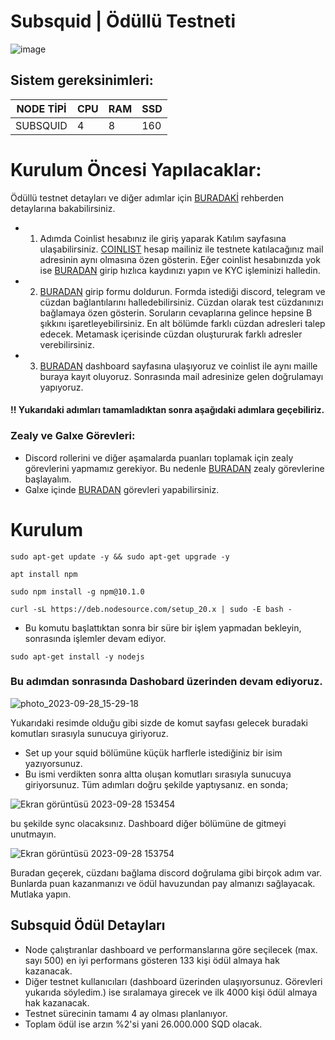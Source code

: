 # Subsquid | Ödüllü Testneti 


![image](https://user-images.githubusercontent.com/111747226/271275647-795f18a0-31d1-4d59-adf7-2a6d57438359.jpg)


## Sistem gereksinimleri:
NODE TİPİ | CPU     | RAM      | SSD     |
| ------------- | ------------- | ------------- | -------- |
| SUBSQUID  | 4          | 8         | 160  |

# Kurulum Öncesi Yapılacaklar:
Ödüllü testnet detayları ve diğer adımlar için [BURADAKİ](https://blog.subsquid.io/introducing-the-subsquid-network-testnet-app/) rehberden detaylarına bakabilirsiniz.
* 1. Adımda Coinlist hesabınız ile giriş yaparak Katılım sayfasına ulaşabilirsiniz. [COINLIST](https://coinlist.co/subsquid-testnet) hesap mailiniz ile testnete katılacağınız mail adresinin aynı olmasına özen gösterin. Eğer coinlist hesabınızda yok ise [BURADAN](https://coinlist.co/clt?referral_code=J7XEET) girip hızlıca kaydınızı yapın ve KYC işleminizi halledin.
* 2. [BURADAN](https://subsquid.deform.cc/testnetnodeapplication/) girip formu doldurun. Formda istediği discord, telegram ve cüzdan bağlantılarını halledebilirsiniz. Cüzdan olarak test cüzdanınızı bağlamaya özen gösterin. Soruların cevaplarına gelince hepsine B şıkkını işaretleyebilirsiniz. En alt bölümde farklı cüzdan adresleri talep edecek. Metamask içerisinde cüzdan oluştururak farklı adresler verebilirsiniz.
* 3. [BURADAN](https://app.subsquid.io/squids/) dashboard sayfasına ulaşıyoruz ve coinlist ile aynı maille buraya kayıt oluyoruz. Sonrasında mail adresinize gelen doğrulamayı yapıyoruz.

#### !! Yukarıdaki adımları tamamladıktan sonra aşağıdaki adımlara geçebiliriz.

### Zealy ve Galxe Görevleri:
* Discord rollerini ve diğer aşamalarda puanları toplamak için zealy görevlerini yapmamız gerekiyor. Bu nedenle [BURADAN](https://zealy.io/c/subsquid/invite/gLuK7enydCo0IqkQ0eM1a) zealy görevlerine başlayalım.
* Galxe içinde [BURADAN](https://galxe.com/subsquid) görevleri yapabilirsiniz.

# Kurulum

```
sudo apt-get update -y && sudo apt-get upgrade -y
```

```
apt install npm
```

```
sudo npm install -g npm@10.1.0
```
```
curl -sL https://deb.nodesource.com/setup_20.x | sudo -E bash -
```
* Bu komutu başlattıktan sonra bir süre bir işlem yapmadan bekleyin, sonrasında işlemler devam ediyor.

```
sudo apt-get install -y nodejs
```

### Bu adımdan sonrasında Dashobard üzerinden devam ediyoruz.
![photo_2023-09-28_15-29-18](https://github.com/CoinHuntersTR/Subsquid/assets/111747226/f320e9d8-e000-4b6b-838b-6eea63910840)

Yukarıdaki resimde olduğu gibi sizde de komut sayfası gelecek buradaki komutları sırasıyla sunucuya giriyoruz.
* Set up your squid bölümüne küçük harflerle istediğiniz bir isim yazıyorsunuz. 
* Bu ismi verdikten sonra altta oluşan komutları sırasıyla sunucuya giriyorsunuz.
Tüm adımları doğru şekilde yaptıysanız. en sonda;

![Ekran görüntüsü 2023-09-28 153454](https://github.com/CoinHuntersTR/Subsquid/assets/111747226/82e96f78-d1d0-43c1-b0a2-3bf16e72d719)


bu şekilde sync olacaksınız. Dashboard diğer bölümüne de gitmeyi unutmayın.

![Ekran görüntüsü 2023-09-28 153754](https://github.com/CoinHuntersTR/Subsquid/assets/111747226/52c3e6c1-e0af-4449-8f12-d9d70569a9ec)


Buradan geçerek, cüzdanı bağlama discord doğrulama gibi birçok adım var. Bunlarda puan kazanmanızı ve ödül havuzundan pay almanızı sağlayacak. Mutlaka yapın.

## Subsquid Ödül Detayları
* Node çalıştıranlar dashboard ve performanslarına göre seçilecek (max. sayı 500) en iyi performans gösteren 133 kişi ödül almaya hak kazanacak.
* Diğer testnet kullanıcıları (dashboard üzerinden ulaşıyorsunuz. Görevleri yukarıda söyledim.) ise sıralamaya girecek ve ilk 4000 kişi ödül almaya hak kazanacak.
* Testnet sürecinin tamamı 4 ay olması planlanıyor.
* Toplam ödül ise arzın %2'si yani 26.000.000 SQD olacak.



